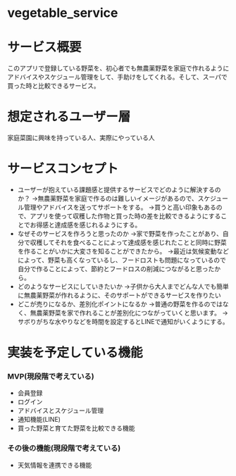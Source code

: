 # vegetable_service

# サービス概要
このアプリで登録している野菜を、初心者でも無農薬野菜を家庭で作れるようにアドバイスやスケジュール管理をして、手助けをしてくれる。そして、スーパで買った時と比較できるサービス。

# 想定されるユーザー層
家庭菜園に興味を持っている人、実際にやっている人

# サービスコンセプト
* ユーザーが抱えている課題感と提供するサービスでどのように解決するのか？
→無農薬野菜を家庭で作るのは難しいイメージがあるので、スケジュール管理やアドバイスを送ってサポートをする。
→買うと高い印象もあるので、アプリを使って収穫した作物と買った時の差を比較できるようにすることでお得感と達成感を感じれるようにする。
* なぜそのサービスを作ろうと思ったのか
→家で野菜を作ったことがあり、自分で収穫してそれを食べることによって達成感を感じれたことと同時に野菜を作ることがいかに大変さを知ることができたから。
→最近は気候変動などによって、野菜も高くなっているし、フードロストも問題になっているので自分で作ることによって、節約とフードロスの削減につながると思ったから。
* どのようなサービスにしていきたいか
→子供から大人までどんな人でも簡単に無農薬野菜が作れるように、そのサポートができるサービスを作りたい
* どこが売りになるか、差別化ポイントになるか
→普通の野菜を作るのではなく、無農薬野菜を家で作れることが差別化につながっていくと思います。
→サボりがちな水やりなどを時間を設定するとLINEで通知がいくようにする。

# 実装を予定している機能
### MVP(現段階で考えている)
* 会員登録
* ログイン
* アドバイスとスケジュール管理
* 通知機能(LINE)
* 買った野菜と育てた野菜を比較できる機能

### その後の機能(現段階で考えている)
* 天気情報を連携できる機能